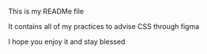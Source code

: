 This is my READMe file

It contains all of my practices to advise CSS through figma

I hope you enjoy it and stay blessed